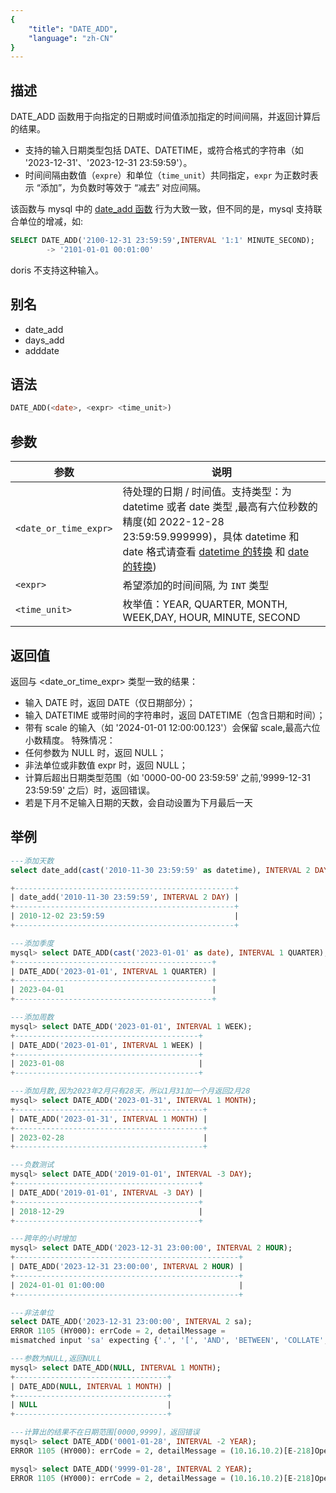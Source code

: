 ```yaml
---
{
    "title": "DATE_ADD",
    "language": "zh-CN"
}
---
```


## 描述

DATE_ADD 函数用于向指定的日期或时间值添加指定的时间间隔，并返回计算后的结果。

- 支持的输入日期类型包括 DATE、DATETIME，或符合格式的字符串（如 '2023-12-31'、'2023-12-31 23:59:59'）。
- 时间间隔由数值（`expre`）和单位（`time_unit`）共同指定，`expr` 为正数时表示 “添加”，为负数时等效于 “减去” 对应间隔。

该函数与 mysql 中的 [date_add 函数](https://dev.mysql.com/doc/refman/8.4/en/date-and-time-functions.html#function_date-add) 行为大致一致，但不同的是，mysql 支持联合单位的增减，如:

```sql
SELECT DATE_ADD('2100-12-31 23:59:59',INTERVAL '1:1' MINUTE_SECOND);
        -> '2101-01-01 00:01:00'
```
doris 不支持这种输入。

## 别名

- date_add
- days_add
- adddate

## 语法

```sql
DATE_ADD(<date>, <expr> <time_unit>)
```

## 参数

| 参数 | 说明 |
| -- | -- |
| `<date_or_time_expr>` | 待处理的日期 / 时间值。支持类型：为 datetime 或者 date 类型 ,最高有六位秒数的精度(如 2022-12-28 23:59:59.999999)，具体 datetime 和 date 格式请查看 [datetime 的转换](../../../../../current/sql-manual/basic-element/sql-data-types/conversion/datetime-conversion) 和 [date 的转换](../../../../../current/sql-manual/basic-element/sql-data-types/conversion/date-conversion))|
| `<expr>` | 希望添加的时间间隔, 为 `INT` 类型|
| `<time_unit>` | 枚举值：YEAR, QUARTER, MONTH, WEEK,DAY, HOUR, MINUTE, SECOND |

## 返回值

返回与 <date_or_time_expr> 类型一致的结果：
- 输入 DATE 时，返回 DATE（仅日期部分）；
- 输入 DATETIME 或带时间的字符串时，返回 DATETIME（包含日期和时间）；
- 带有 scale 的输入（如 '2024-01-01 12:00:00.123'）会保留 scale,最高六位小数精度。
特殊情况：
- 任何参数为 NULL 时，返回 NULL；
- 非法单位或非数值 expr 时，返回 NULL；
- 计算后超出日期类型范围（如 '0000-00-00 23:59:59' 之前,'9999-12-31 23:59:59' 之后）时，返回错误。
- 若是下月不足输入日期的天数，会自动设置为下月最后一天

## 举例

```sql
---添加天数
select date_add(cast('2010-11-30 23:59:59' as datetime), INTERVAL 2 DAY);

+-------------------------------------------------+
| date_add('2010-11-30 23:59:59', INTERVAL 2 DAY) |
+-------------------------------------------------+
| 2010-12-02 23:59:59                             |
+-------------------------------------------------+

---添加季度
mysql> select DATE_ADD(cast('2023-01-01' as date), INTERVAL 1 QUARTER);
+--------------------------------------------+
| DATE_ADD('2023-01-01', INTERVAL 1 QUARTER) |
+--------------------------------------------+
| 2023-04-01                                 |
+--------------------------------------------+

---添加周数
mysql> select DATE_ADD('2023-01-01', INTERVAL 1 WEEK);
+-----------------------------------------+
| DATE_ADD('2023-01-01', INTERVAL 1 WEEK) |
+-----------------------------------------+
| 2023-01-08                              |
+-----------------------------------------+

---添加月数,因为2023年2月只有28天，所以1月31加一个月返回2月28
mysql> select DATE_ADD('2023-01-31', INTERVAL 1 MONTH);
+------------------------------------------+
| DATE_ADD('2023-01-31', INTERVAL 1 MONTH) |
+------------------------------------------+
| 2023-02-28                               |
+------------------------------------------+

---负数测试
mysql> select DATE_ADD('2019-01-01', INTERVAL -3 DAY);
+-----------------------------------------+
| DATE_ADD('2019-01-01', INTERVAL -3 DAY) |
+-----------------------------------------+
| 2018-12-29                              |
+-----------------------------------------+

---跨年的小时增加
mysql> select DATE_ADD('2023-12-31 23:00:00', INTERVAL 2 HOUR);
+--------------------------------------------------+
| DATE_ADD('2023-12-31 23:00:00', INTERVAL 2 HOUR) |
+--------------------------------------------------+
| 2024-01-01 01:00:00                              |
+--------------------------------------------------+

---非法单位
select DATE_ADD('2023-12-31 23:00:00', INTERVAL 2 sa);
ERROR 1105 (HY000): errCode = 2, detailMessage = 
mismatched input 'sa' expecting {'.', '[', 'AND', 'BETWEEN', 'COLLATE', 'DAY', 'DIV', 'HOUR', 'IN', 'IS', 'LIKE', 'MATCH', 'MATCH_ALL', 'MATCH_ANY', 'MATCH_PHRASE', 'MATCH_PHRASE_EDGE', 'MATCH_PHRASE_PREFIX', 'MATCH_REGEXP', 'MINUTE', 'MONTH', 'NOT', 'OR', 'QUARTER', 'REGEXP', 'RLIKE', 'SECOND', 'WEEK', 'XOR', 'YEAR', EQ, '<=>', NEQ, '<', LTE, '>', GTE, '+', '-', '*', '/', '%', '&', '&&', '|', '||', '^'}(line 1, pos 50)

---参数为NULL,返回NULL
mysql> select DATE_ADD(NULL, INTERVAL 1 MONTH);
+----------------------------------+
| DATE_ADD(NULL, INTERVAL 1 MONTH) |
+----------------------------------+
| NULL                             |
+----------------------------------+

---计算出的结果不在日期范围[0000,9999]，返回错误
mysql> select DATE_ADD('0001-01-28', INTERVAL -2 YEAR);
ERROR 1105 (HY000): errCode = 2, detailMessage = (10.16.10.2)[E-218]Operation years_add of 0001-01-28, -2 out of range

mysql> select DATE_ADD('9999-01-28', INTERVAL 2 YEAR);
ERROR 1105 (HY000): errCode = 2, detailMessage = (10.16.10.2)[E-218]Operation years_add of 9999-01-28, 2 out of range
```
